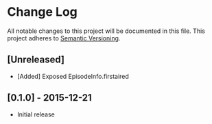 # Change Log
All notable changes to this project will be documented in this file.
This project adheres to [Semantic Versioning](http://semver.org/).

## [Unreleased]
- [Added] Exposed EpisodeInfo.firstaired

## [0.1.0] - 2015-12-21
- Initial release
